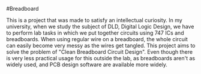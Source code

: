 #Breadboard

This is a project that was made to satisfy an intellectual curiosity. In my university, when we study the subject of DLD, Digital Logic Design, we have to perform lab tasks in which we put together circuits using 747 ICs and breadboards. When using regular wire on a breadboard, the whole circuit can easily become very messy as the wires get tangled. This project aims to solve the problem of "Clean Breadboard Circuit Design". Even though there is very less practical usage for this outside the lab, as breadboards aren't as widely used, and PCB design software are available more widely.

